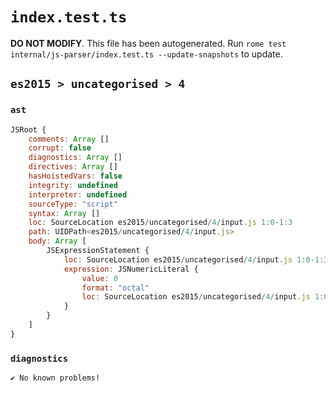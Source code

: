 # `index.test.ts`

**DO NOT MODIFY**. This file has been autogenerated. Run `rome test internal/js-parser/index.test.ts --update-snapshots` to update.

## `es2015 > uncategorised > 4`

### `ast`

```javascript
JSRoot {
	comments: Array []
	corrupt: false
	diagnostics: Array []
	directives: Array []
	hasHoistedVars: false
	integrity: undefined
	interpreter: undefined
	sourceType: "script"
	syntax: Array []
	loc: SourceLocation es2015/uncategorised/4/input.js 1:0-1:3
	path: UIDPath<es2015/uncategorised/4/input.js>
	body: Array [
		JSExpressionStatement {
			loc: SourceLocation es2015/uncategorised/4/input.js 1:0-1:3
			expression: JSNumericLiteral {
				value: 0
				format: "octal"
				loc: SourceLocation es2015/uncategorised/4/input.js 1:0-1:3
			}
		}
	]
}
```

### `diagnostics`

```
✔ No known problems!

```
